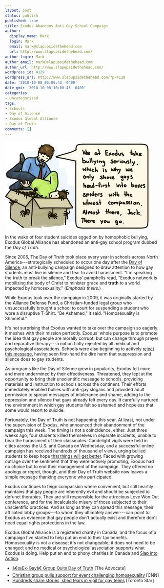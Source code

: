 ```yaml
---
layout: post
status: publish
published: true
title: Exodus Abandons Anti-Gay School Campaign
author:
  display_name: Mark
  login: Mark
  email: mark@slapupsidethehead.com
  url: http://www.slapupsidethehead.com/
author_login: Mark
author_email: mark@slapupsidethehead.com
author_url: http://www.slapupsidethehead.com/
wordpress_id: 4129
wordpress_url: http://www.slapupsidethehead.com/?p=4129
date: '2010-10-08 06:00:43 -0400'
date_gmt: '2010-10-08 10:00:43 -0400'
categories:
- Uncategorized
tags:
- Schools
- Day of Silence
- Exodus Global Alliance
- Day of Truth
comments: []
---
```

![We at Exodus take bullying seriously, which is why we only shove gays head-first into boxes of spiders with utmost compassion. Almost there, Jack. There you go.](/wp-content/media/2010/10/exodus-global-alliance.jpg "We do this to you because we're obessively anti-gay, you see.")

In the wake of four student suicides egged on by homophobic bullying, Exodus Global Alliance has abandoned an anti-gay school program dubbed the _Day of Truth_.

Since 2005, The Day of Truth took place every year in schools across North America---strategically scheduled to occur one day after the [Day of Silence](http://www.dayofsilence.org/ "A very important campaign!"), an anti-bullying campaign designed to draw attention to how gay students must live in silence and fear to avoid harassment. "I'm speaking the truth to break the silence," Exodus' pamphelts read, "Exodus network is mobilizing the body of Christ to minister grace and **truth** to a world impacted by homosexuality." (_Emphasis theirs._)

While Exodus took over the campaign in 2009, it was originally started by the Alliance Defense Fund, a Christian-funded legal group who unsuccessfully brought a school to court for suspending a student who wore a disruptive T-Shirt. "Be Ashamed," it said. "Homosexuality is Shameful."

It's not surprising that Exodus wanted to take over the campaign so eagerly; it meshes with their mission perfectly. Exodus' whole purpose is to promote the idea that gay people are morally corrupt, but can change through prayer and reparative therapy---a notion flatly rejected by all medical and psychological associations. Schools were also beginning to actively [reject this message](http://www.slapupsidethehead.com/2010/09/ending-homophobic-bullying-is-a-priority/ "Enough is enough! Put an end to homophobic bullying!"), having seen first-hand the dire harm that suppression and silence does to gay students.

As programs like the Day of Silence grew in popularity, Exodus felt more and more undermined by their effectiveness. Threatened, they lept at the opportunity to bring their unscientific message to schools, providing materials and instruction to schools across the continent. Their efforts immediately enabled bullies with anti-gay slogans and provided adult permission to spread messages of intolerance and shame, adding to the oppression and silence that gays already felt every day. It carefully nurtured the environment in which gay students felt so ashamed and hopeless that some would resort to suicide.

Fortunately, the Day of Truth is not happening this year. At least, not under the supervision of Exodus, who announced their abandonment of the campaign this week. The timing is not a coincidence, either. Just three weeks ago, four students killed themselves in separate incidents, unable to bear the harassment of their classmates. Candelight vigils were held in cities across the U.S. and Canada on Wednesday, and a successful online campaign has received hundreds of thousand of views, urging bullied students to keep hope [that things will get better](http://www.youtube.com/user/itgetsbetterproject "It gets better"). Faced with growing outrage over the sentiment that they were actively promoting, Exodus had no choice but to end their management of the campaign. They offered no apology or regret, though, and their Day of Truth website now leaves a simple message thanking everyone who participated.

Exodus continues to feign compassion where convenient, but still heartily maintains that gay people are inherently evil and should be subjected to defunct therapies. They are still responsible for the attrocious Love Won Out conference, and for the incalculable misery of those subjected to their unscientific practices. And as long as they can spread this message, their affiliated lobby groups---to whom they ultimately answer---can point to Exodus as evidence that gay people don't actually exist and therefore don't need equal rights protections in the law.

Exodus Global Alliance is a registered charity in Canada, and the focus of a campaign I've started to help put an end to their tax benefits. Homosexuality is not a disease; it's not changeable; it does not need to be changed; and no medical or psychological association supports what Exodus is doing. Help put an end to phony charities in Canada and [Slap into Action](http://www.slapupsidethehead.com/action/ "You can help!").

- [â€œEx-Gayâ€ Group Quits Day of Truth](http://www.advocate.com/News/Daily_News/2010/10/07/Ex_gay_Group_Quits_Day_of_Truth/) [The Advocate]
- [Christian group pulls support for event challenging homosexuality](http://religion.blogs.cnn.com/2010/10/06/christian-group-pulls-support-for-event-challenging-homosexuality/?hpt=T2) [CNN]
- [Hundreds share stories, shed tears in vigil for gay teens](http://www.thestar.com/news/article/871958--hundreds-share-stories-shed-tears-in-vigil-for-gay-teens?bn=1) [Toronto Star]
